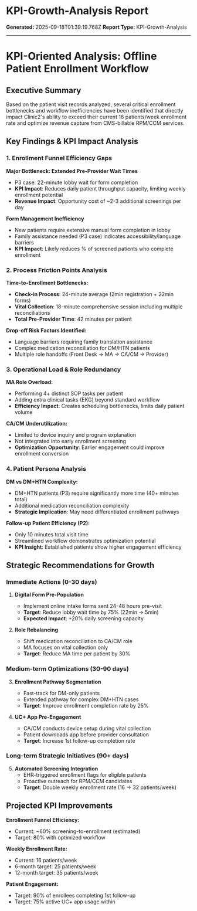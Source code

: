 # KPI-Growth-Analysis Report

**Generated:** 2025-09-18T01:39:19.768Z
**Report Type:** KPI-Growth-Analysis

---

# KPI-Oriented Analysis: Offline Patient Enrollment Workflow

## Executive Summary
Based on the patient visit records analyzed, several critical enrollment bottlenecks and workflow inefficiencies have been identified that directly impact Clinic2's ability to exceed their current 16 patients/week enrollment rate and optimize revenue capture from CMS-billable RPM/CCM services.

## Key Findings & KPI Impact Analysis

### 1. Enrollment Funnel Efficiency Gaps

**Major Bottleneck: Extended Pre-Provider Wait Times**
- P3 case: 22-minute lobby wait for form completion
- **KPI Impact**: Reduces daily patient throughput capacity, limiting weekly enrollment potential
- **Revenue Impact**: Opportunity cost of ~2-3 additional screenings per day

**Form Management Inefficiency**
- New patients require extensive manual form completion in lobby
- Family assistance needed (P3 case) indicates accessibility/language barriers
- **KPI Impact**: Likely reduces % of screened patients who complete enrollment

### 2. Process Friction Points Analysis

**Time-to-Enrollment Bottlenecks:**
- **Check-in Process**: 24-minute average (2min registration + 22min forms)
- **Vital Collection**: 18-minute comprehensive session including multiple reconciliations
- **Total Pre-Provider Time**: 42 minutes per patient

**Drop-off Risk Factors Identified:**
- Language barriers requiring family translation assistance
- Complex medication reconciliation for DM/HTN patients
- Multiple role handoffs (Front Desk → MA → CA/CM → Provider)

### 3. Operational Load & Role Redundancy

**MA Role Overload:**
- Performing 4+ distinct SOP tasks per patient
- Adding extra clinical tasks (EKG) beyond standard workflow
- **Efficiency Impact**: Creates scheduling bottlenecks, limits daily patient volume

**CA/CM Underutilization:**
- Limited to device inquiry and program explanation
- Not integrated into early enrollment screening
- **Optimization Opportunity**: Earlier engagement could improve enrollment conversion

### 4. Patient Persona Analysis

**DM vs DM+HTN Complexity:**
- DM+HTN patients (P3) require significantly more time (40+ minutes total)
- Additional medication reconciliation complexity
- **Strategic Implication**: May need differentiated enrollment pathways

**Follow-up Patient Efficiency (P2):**
- Only 10 minutes total visit time
- Streamlined workflow demonstrates optimization potential
- **KPI Insight**: Established patients show higher engagement efficiency

## Strategic Recommendations for Growth

### Immediate Actions (0-30 days)

1. **Digital Form Pre-Population**
   - Implement online intake forms sent 24-48 hours pre-visit
   - **Target**: Reduce lobby wait time by 75% (22min → 5min)
   - **Expected Impact**: +20% daily screening capacity

2. **Role Rebalancing**
   - Shift medication reconciliation to CA/CM role
   - MA focuses on vital collection only
   - **Target**: Reduce MA time per patient by 30%

### Medium-term Optimizations (30-90 days)

3. **Enrollment Pathway Segmentation**
   - Fast-track for DM-only patients
   - Extended pathway for complex DM+HTN cases
   - **Target**: Improve enrollment completion rate by 25%

4. **UC+ App Pre-Engagement**
   - CA/CM conducts device setup during vital collection
   - Patient downloads app before provider consultation
   - **Target**: Increase 1st follow-up completion rate

### Long-term Strategic Initiatives (90+ days)

5. **Automated Screening Integration**
   - EHR-triggered enrollment flags for eligible patients
   - Proactive outreach for RPM/CCM candidates
   - **Target**: Double weekly enrollment rate (16 → 32 patients/week)

## Projected KPI Improvements

**Enrollment Funnel Efficiency:**
- Current: ~60% screening-to-enrollment (estimated)
- Target: 80% with optimized workflow

**Weekly Enrollment Rate:**
- Current: 16 patients/week
- 6-month target: 25 patients/week
- 12-month target: 35 patients/week

**Patient Engagement:**
- Target: 90% of enrollees completing 1st follow-up
- Target: 75% active UC+ app usage within